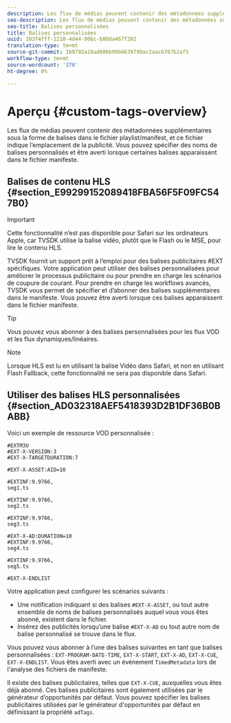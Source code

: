```yaml
---
description: Les flux de médias peuvent contenir des métadonnées supplémentaires sous la forme de balises dans le fichier playlist/manifest, et ce fichier indique l’emplacement de la publicité. Vous pouvez spécifier des noms de balises personnalisés et être averti lorsque certaines balises apparaissent dans le fichier manifeste.
seo-description: Les flux de médias peuvent contenir des métadonnées supplémentaires sous la forme de balises dans le fichier playlist/manifest, et ce fichier indique l’emplacement de la publicité. Vous pouvez spécifier des noms de balises personnalisés et être averti lorsque certaines balises apparaissent dans le fichier manifeste.
seo-title: Balises personnalisées
title: Balises personnalisées
uuid: 103f4fff-2218-4d44-90bc-b80da467f282
translation-type: tm+mt
source-git-commit: 1b9792a10ad606b99b6639799ac2aacb707b2af5
workflow-type: tm+mt
source-wordcount: '370'
ht-degree: 0%

---
```



# Aperçu {#custom-tags-overview}

Les flux de médias peuvent contenir des métadonnées supplémentaires sous la forme de balises dans le fichier playlist/manifest, et ce fichier indique l’emplacement de la publicité. Vous pouvez spécifier des noms de balises personnalisés et être averti lorsque certaines balises apparaissent dans le fichier manifeste.

## Balises de contenu HLS {#section_E99299152089418FBA56F5F09FC547B0}

>[!IMPORTANT]
>
>Cette fonctionnalité n’est pas disponible pour Safari sur les ordinateurs Apple, car TVSDK utilise la balise vidéo, plutôt que le Flash ou le MSE, pour lire le contenu HLS.

TVSDK fournit un support prêt à l’emploi pour des balises publicitaires #EXT spécifiques. Votre application peut utiliser des balises personnalisées pour améliorer le processus publicitaire ou pour prendre en charge les scénarios de coupure de courant. Pour prendre en charge les workflows avancés, TVSDK vous permet de spécifier et d’abonner des balises supplémentaires dans le manifeste. Vous pouvez être averti lorsque ces balises apparaissent dans le fichier manifeste.

>[!TIP]
>
>Vous pouvez vous abonner à des balises personnalisées pour les flux VOD et les flux dynamiques/linéaires.

>[!NOTE]
>
>Lorsque HLS est lu en utilisant la balise Vidéo dans Safari, et non en utilisant Flash Fallback, cette fonctionnalité ne sera pas disponible dans Safari.

## Utiliser des balises HLS personnalisées {#section_AD032318AEF5418393D2B1DF36B0BABB}

Voici un exemple de ressource VOD personnalisée :

```
#EXTM3U
#EXT-X-VERSION:3
#EXT-X-TARGETDURATION:7
 
#EXT-X-ASSET:AID=10
 
#EXTINF:9.9766,
seg1.ts
 
#EXTINF:9.9766,
seg2.ts
 
#EXTINF:9.9766,
seg3.ts
 
#EXT-X-AD:DURATION=10
#EXTINF:9.9766,
seg4.ts
 
#EXTINF:9.9766,
seg5.ts
 
#EXT-X-ENDLIST
```

Votre application peut configurer les scénarios suivants :

* Une notification indiquant si des balises `#EXT-X-ASSET`, ou tout autre ensemble de noms de balises personnalisés auquel vous vous êtes abonné, existent dans le fichier.
* Insérez des publicités lorsqu’une balise `#EXT-X-AD` ou tout autre nom de balise personnalisé se trouve dans le flux.

Vous pouvez vous abonner à l’une des balises suivantes en tant que balises personnalisées : `EXT-PROGRAM-DATE-TIME`, `EXT-X-START`, `EXT-X-AD`, `EXT-X-CUE`, `EXT-X-ENDLIST`. Vous êtes averti avec un événement `TimedMetadata` lors de l&#39;analyse des fichiers de manifeste.

Il existe des balises publicitaires, telles que `EXT-X-CUE`, auxquelles vous êtes déjà abonné. Ces balises publicitaires sont également utilisées par le générateur d’opportunités par défaut. Vous pouvez spécifier les balises publicitaires utilisées par le générateur d&#39;opportunités par défaut en définissant la propriété `adTags`.